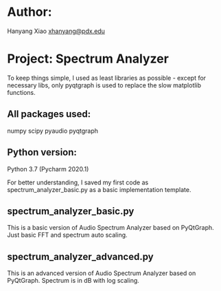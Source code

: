 # Author: 

Hanyang Xiao
xhanyang@pdx.edu






# Project: Spectrum Analyzer

To keep things simple, I used as least libraries as possible - except for necessary libs, only pyqtgraph is used to replace the slow matplotlib functions.

## All packages used:
numpy
scipy
pyaudio
pyqtgraph

## Python version:
Python 3.7 (Pycharm 2020.1)

For better understanding, I saved my first code as spectrum_analyzer_basic.py as a basic implementation template.

## spectrum_analyzer_basic.py

This is a basic version of Audio Spectrum Analyzer based on PyQtGraph.
Just basic FFT and spectrum auto scaling.

## spectrum_analyzer_advanced.py

This is an advanced version of Audio Spectrum Analyzer based on PyQtGraph.
Spectrum is in dB with log scaling.
